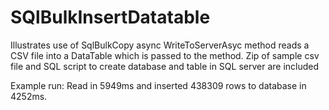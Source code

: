 # SQlBulkInsertDatatable
Illustrates use of SqlBulkCopy async WriteToServerAsyc method
reads a CSV file into a DataTable which is passed to the method.
Zip of sample csv file and SQL script to create database and table in SQL server are included

Example run:
Read in 5949ms  and  inserted 438309 rows to database in 4252ms.
